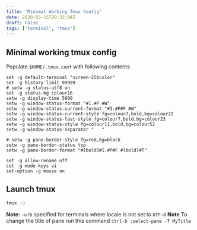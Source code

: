 ```yaml
---
title: "Minimal Working Tmux Config"
date: 2020-03-15T20:33:04Z
draft: False
tags: ["terminal", "tmux"]
---
```


## Minimal working tmux config 
Populate `$HOME/.tmux.conf` with following contents
```
set -g default-terminal "screen-256color"
set -g history-limit 99999
# setw -g status-utf8 on
set -g status-bg colour16
setw -g display-time 5000
setw -g window-status-format "#I.#P #W"
setw -g window-status-current-format "#I.#P#F #W"
setw -g window-status-current-style fg=colour7,bold,bg=colour22
setw -g window-status-last-style fg=colour7,bold,bg=colour23
setw -g window-status-style fg=colour11,bold,bg=colour52
setw -g window-status-separator "   "

# setw -g pane-border-style fg=red,bg=black
setw -g pane-border-status top
setw -g pane-border-format "#[bold]#I.#P#F #[bold]#T"

set -g allow-rename off
set -g mode-keys vi
set-option -g mouse on
```

## Launch tmux
```bash
tmux -u
```
**Note:** `-u` is specified for terminals where locale is not set to `UTF-8`
**Note** To change the title of pane run this command `ctrl-b :select-pane -T MyTitle`


